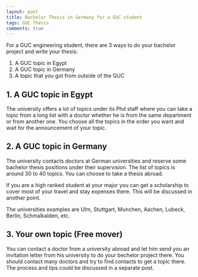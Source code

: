 ```yaml
---
layout: post
title: Bachelor Thesis in Germany for a GUC student
tags: GUC Thesis
comments: true
---
```



For a GUC engineering student, there are 3 ways to do your bachelor project and write your thesis:

1. A GUC topic in Egypt
2. A GUC topic in Germany
3. A topic that you got from outside of the GUC 

## 1. A GUC topic in Egypt

The university offers a lot of topics under its Phd staff where you can take a topic from a long list with a doctor whether he is from the same department or from another one. You choose all the topics in the order you want and wait for the announcement of your topic. 

## 2. A GUC topic in Germany

The university contacts doctors at German universities and reserve some bachelor thesis positions under their supervision. The list of topics is around 30 to 40 topics. You can choose to take a thesis abroad.

If you are a high ranked student at your major you can get a scholarship to cover most of your travel and stay expenses there. This will be discussed in another point.

The universities examples are Ulm, Stuttgart, Munchen, Aachen, Lubeck, Berlin, Schmalkalden, etc.

## 3. Your own topic (Free mover)

You can contact a doctor from a university abroad and let him send you an invitation letter from his university to do your bechelor project there. You should contact many doctors and try to find contacts to get a topic there. The process and tips could be discussed in a separate post.
